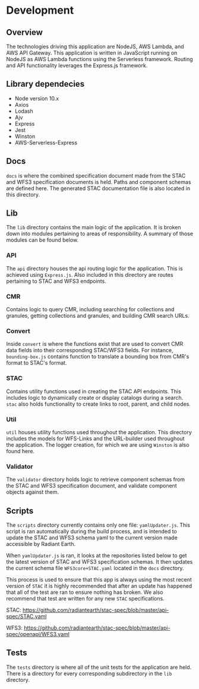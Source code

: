 # Development

## Overview

The technologies driving this application are NodeJS, AWS Lambda, and AWS API Gateway.
This application is written in JavaScript running on NodeJS as AWS Lambda functions using the Serverless framework. Routing and API functionality leverages the Express.js framework.


## Library dependecies
<ul>
    <li>Node version 10.x</li>
    <li>Axios</li>
    <li>Lodash</li>
    <li>Ajv</li>
    <li>Express</li>
    <li>Jest</li>
    <li>Winston</li>
    <li>AWS-Serverless-Express</li>
</ul>

## Docs
`docs` is where the combined specification document made from the STAC and WFS3 specification documents is held. Paths and component schemas are defined here. The generated STAC documentation file is also located in this directory.

## Lib
The `lib` directory contains the main logic of the application. It is broken down into modules pertaining to areas of responsibility. A summary of those modules can be found below.

### API
The `api` directory houses the api routing logic for the application. This is achieved using `Express.js`. Also included in this directory are routes pertaining to STAC and WFS3 endpoints.

### CMR
Contains logic to query CMR, including searching for collections and granules, getting collections and granules, and building CMR search URLs.

### Convert
Inside `convert` is where the functions exist that are used to convert CMR data fields into their corresponding STAC/WFS3 fields. For instance, `bounding-box.js` contains function to translate a bounding box from CMR's format to STAC's format. 

### STAC
Contains utility functions used in creating the STAC API endpoints. This includes logic to dynamically create or display catalogs during a search. `stac` also holds functionality to create links to root, parent, and child nodes.

### Util
`util` houses utility functions used throughout the application. This directory includes the models for WFS-Links and the URL-builder used throughout the application. The logger creation, for which we are using `Winston` is also found here.

### Validator
The `validator` directory holds logic to retrieve component schemas from the STAC and WFS3 specification document, and validate component objects against them.

## Scripts
The `scripts` directory currently contains only one file: `yamlUpdater.js`. This script is ran automatically during the build process, and is intended to update the STAC and WFS3 schema yaml to the current version made accessible by Radiant Earth.

When `yamlUpdater.js` is ran, it looks at the repositories listed below to get the latest version of STAC and WFS3 specification schemas. It then updates the current schema file `WFS3core+STAC.yaml` located in the `docs` directory.

This process is used to ensure that this app is always using the most recent version of `STAC` it is highly recommended that after an update has happened that all of the test are ran to ensure nothing has broken. We also recommend that test are written for any new `STAC` specifications.

STAC: https://github.com/radiantearth/stac-spec/blob/master/api-spec/STAC.yaml

WFS3: https://github.com/radiantearth/stac-spec/blob/master/api-spec/openapi/WFS3.yaml

## Tests
The `tests` directory is where all of the unit tests for the application are held. There is a directory for every corresponding subdirectory in the `lib` directory.  
